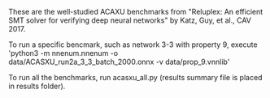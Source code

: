 These are the well-studied ACAXU benchmarks from "Reluplex: An efficient SMT solver for verifying deep neural networks" by Katz, Guy, et al., CAV 2017.

To run a specific bencmark, such as network 3-3 with property 9, execute 'python3 -m nnenum.nnenum -o data/ACASXU_run2a_3_3_batch_2000.onnx -v data/prop_9.vnnlib'

To run all the benchmarks, run acasxu_all.py (results summary file is placed in results folder).
